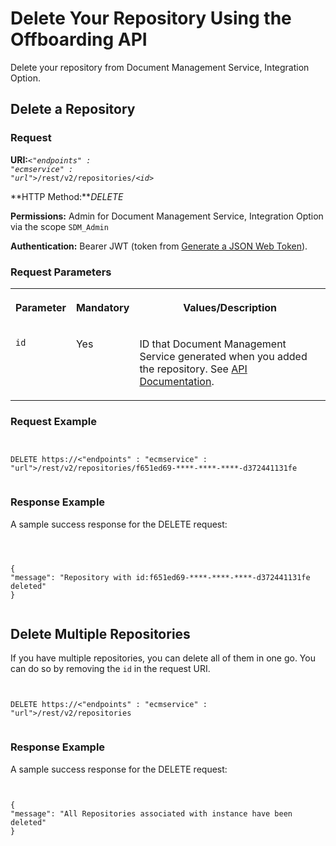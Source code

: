 <!-- loio37c6a6eec3c149589eb6cd1bd13f229c -->

# Delete Your Repository Using the Offboarding API

Delete your repository from Document Management Service, Integration Option.



<a name="loio37c6a6eec3c149589eb6cd1bd13f229c__section_kjj_vlb_wcb"/>

## Delete a Repository



### Request

**URI:**<code><i class="varname">&lt;"endpoints" : "ecmservice" : "url"&gt;</i>/rest/v2/repositories/<i class="varname">&lt;id&gt;</i></code>

**HTTP Method:***DELETE*

**Permissions:** Admin for Document Management Service, Integration Option via the scope `SDM_Admin`

**Authentication:** Bearer JWT \(token from [Generate a JSON Web Token](../integration-option-guide/generate-a-json-web-token-bff9fd6.md)\).



### Request Parameters


<table>
<tr>
<th valign="top">

Parameter

</th>
<th valign="top">

Mandatory

</th>
<th valign="top">

Values/Description

</th>
</tr>
<tr>
<td valign="top">

`id`

</td>
<td valign="top">

Yes

</td>
<td valign="top">

ID that Document Management Service generated when you added the repository. See [API Documentation](https://help.sap.com/viewer/disclaimer-for-links?q=https://api.sap.com/package/SAPDocumentManagementServiceIntegrationOption?section=Artifacts).

</td>
</tr>
</table>



### Request Example

```


DELETE https://<"endpoints" : "ecmservice" : "url">/rest/v2/repositories/f651ed69-****-****-****-d372441131fe


```



### Response Example

A sample success response for the DELETE request:

```



{
"message": "Repository with id:f651ed69-****-****-****-d372441131fe deleted"
}


```



<a name="loio37c6a6eec3c149589eb6cd1bd13f229c__section_bmd_nmj_hlb"/>

## Delete Multiple Repositories

If you have multiple repositories, you can delete all of them in one go. You can do so by removing the `id` in the request URI.

```


DELETE https://<"endpoints" : "ecmservice" : "url">/rest/v2/repositories


```



### Response Example

A sample success response for the DELETE request:

```


{
"message": "All Repositories associated with instance have been deleted"
}


```

